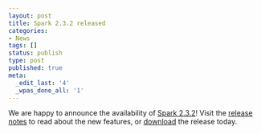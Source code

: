 ```yaml
---
layout: post
title: Spark 2.3.2 released
categories:
- News
tags: []
status: publish
type: post
published: true
meta:
  _edit_last: '4'
  _wpas_done_all: '1'
---
```

We are happy to announce the availability of <a href="{{site.baseurl}}/releases/spark-release-2-3-2.html" title="Spark Release 2.3.2">Spark 2.3.2</a>! Visit the <a href="{{site.baseurl}}/releases/spark-release-2-3-2.html" title="Spark Release 2.3.2">release notes</a> to read about the new features, or <a href="{{site.baseurl}}/downloads.html">download</a> the release today.
